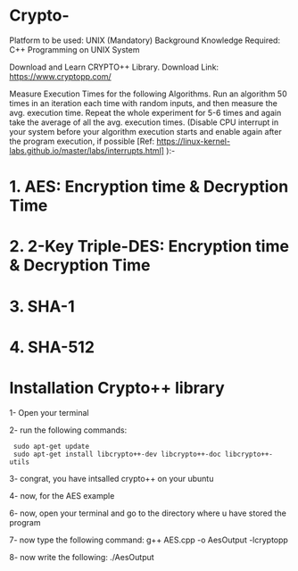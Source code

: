 # Crypto-

Platform to be used: UNIX (Mandatory)
Background Knowledge Required: C++ Programming on UNIX System

Download and Learn CRYPTO++ Library.
Download Link: https://www.cryptopp.com/

Measure Execution Times for the following Algorithms. Run an algorithm 50 times in an iteration each
time with random inputs, and then measure the avg. execution time. Repeat the whole experiment for 5-6
times and again take the average of all the avg. execution times. (Disable CPU interrupt in your system
before your algorithm execution starts and enable again after the program execution, if possible [Ref:
https://linux-kernel-labs.github.io/master/labs/interrupts.html] ):-

# 1. AES: Encryption time & Decryption Time
# 2. 2-Key Triple-DES: Encryption time & Decryption Time
# 3. SHA-1
# 4. SHA-512

# Installation Crypto++ library

1- Open your terminal 

2- run the following commands:    
   
     sudo apt-get update
     sudo apt-get install libcrypto++-dev libcrypto++-doc libcrypto++-utils
    
3- congrat, you have intsalled crypto++ on your ubuntu

4- now, for the AES example 

6- now, open your terminal and go to the directory where u have stored the program

7- now type the following command:  g++ AES.cpp -o AesOutput -lcryptopp

8- now write the following: ./AesOutput

